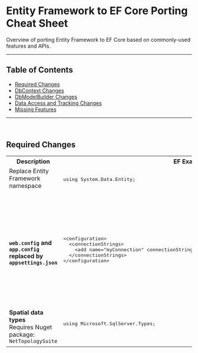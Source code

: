 # Entity Framework to EF Core Porting Cheat Sheet

Overview of porting Entity Framework to EF Core based on commonly-used features and APIs.

---
## Table of Contents
* [Required Changes](#required-changes)
* [DbContext Changes](#dbcontext-changes)
* [DbModelBuilder Changes](#dbmodelbuilder-changes)
* [Data Access and Tracking Changes](#data-access-and-tracking-changes)
* [Missing Features](#missing-features)

---
<br/> 

## Required Changes

<table>
  <colgroup>
    <col style="width:20%"/>
    <col style="width:40%"/>
    <col style="width:40%"/>
  </colgroup>
  <tr>
    <th>Description</th>
    <th>EF Example</th>
    <th>EF Core Example</th>
  </tr>
  <tr>
    <td class="col1">
      Replace Entity Framework namespace
      <br/><br/>
    </td>
    <td class="col2">
      <pre lang="csharp">
using System.Data.Entity;
      </pre>
    </td>
    <td class="col3">
      <pre lang="csharp">
using Microsoft.EntityFrameworkCore;
      </pre>
    </td>
  </tr>
  <tr>
    <td class="col1">
      <b><code>web.config</code> and <code>app.config</code> replaced by <code>appsettings.json</code></b>
    </td>
    <td class="col2">
      <pre lang="xml">
&lt;configuration&gt;
  &lt;connectionStrings&gt;
    &lt;add name="myConnection" connectionString="server=localhost;database=mydatabase;" /&gt;
  &lt;/connectionStrings&gt;
&lt;/configuration&gt;
      </pre>
    </td>
    <td class="col3">
      <code>appsettings.json</code>
      <pre lang="json">
{
  "ConnectionStrings": {
    "DefaultConnection": "Server=(localdb)\\MSSQLLocalDB;Database=MyDatabase;Trusted_Connection=True;"
  },
}
      </pre>
      <code>startup.cs</code>
      <pre lang="csharp">
using Microsoft.Extensions.Configuration;

public void ConfigureServices(IServiceCollection services)
{
services.AddDbContext&lt;MyDbContext&gt;(options =>
options.UseSqlServer(Configuration.GetConnectionString("DefaultConnection")));
}
      </pre>
    </td>
  </tr>
  <tr>
    <td class="col1">
      <b>Spatial data types</b>
      <br/>
      Requires Nuget package: <code>NetTopologySuite</code>
    </td>
    <td class="col2">
      <pre lang="csharp">
using Microsoft.SqlServer.Types;
      </pre>
    </td>
    <td class="col3">
      <pre lang="csharp">
using NetTopologySuite.Geometries;
<br/>
optionsBuilder.UseSqlServer(connectionString, options => options.UseNetTopologySuite());
      </pre>
    </td>
  </tr>
</table>
